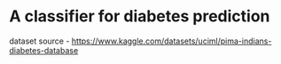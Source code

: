 # A classifier for diabetes prediction
dataset source - https://www.kaggle.com/datasets/uciml/pima-indians-diabetes-database